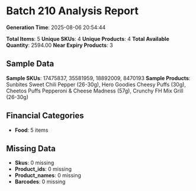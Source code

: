 # Batch 210 Analysis Report

**Generation Time**: 2025-08-06 20:54:44

**Total Items**: 5
**Unique SKUs**: 4
**Unique Products**: 4
**Total Available Quantity**: 2594.00
**Near Expiry Products**: 3

## Sample Data
**Sample SKUs**: 17475837, 35581959, 18892009, 8470193
**Sample Products**: Sunbites Sweet Chili Pepper (26-30g), Hero Goodies Cheesy Puffs (30g), Cheetos Puffs Pepperoni & Cheese Madness (57g), Crunchy FH Mix Grill (26-30g)

## Financial Categories
- **Food**: 5 items

## Missing Data
- **Skus**: 0 missing
- **Product_ids**: 0 missing
- **Product_names**: 0 missing
- **Barcodes**: 0 missing
